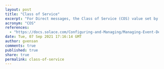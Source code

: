 ```yaml
---
layout: post
title: "Class of Service"
excerpt: "For Direct messages, the Class of Service (COS) value set by the publishing client application determines the priority of the message."
acronym: "COS"
references:
  - "https://docs.solace.com/Configuring-and-Managing/Managing-Event-Delivery-Resources.htm"
date: Tue, 07 Sep 2021 17:16:14 GMT
author: gvensan
comments: true
published: true
share: true
permalink: class-of-service
---
```

